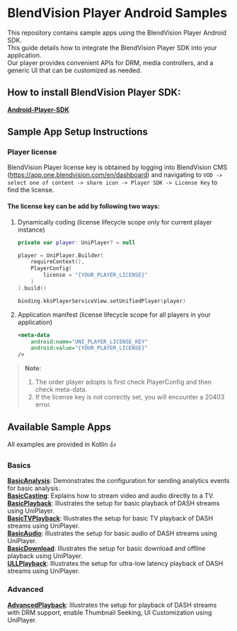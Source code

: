 # BlendVision Player Android Samples

This repository contains sample apps using the BlendVision Player Android SDK.  
This guide details how to integrate the BlendVision Player SDK into your application.  
Our player provides convenient APIs for DRM, media controllers, and a generic UI that can be customized as needed.

## How to install BlendVision Player SDK:
[**Android-Player-SDK**](https://github.com/BlendVision/Android-Player-SDK)

## Sample App Setup Instructions

### Player license
BlendVision Player license key is obtained by logging into BlendVision CMS (https://app.one.blendvision.com/en/dashboard) and navigating to `VOD -> select one of content -> share icon -> Player SDK -> License Key` to find the license.

#### The license key can be add by following two ways:
1. Dynamically coding (license lifecycle scope only for current player instance)
    ```kotlin
    private var player: UniPlayer? = null
    
    player = UniPlayer.Builder(
        requireContext(),
        PlayerConfig(
            license = "{YOUR_PLAYER_LICENSE}"
        )
    ).build()
    
    binding.kksPlayerServiceView.setUnifiedPlayer(player)
    ```
2. Application manifest (license lifecycle scope for all players in your application)
    ```xml
    <meta-data 
        android:name="UNI_PLAYER_LICENSE_KEY" 
        android:value="{YOUR_PLAYER_LICENSE}"
    />
    ```

> **Note**:
>   1. The order player adopts is first check PlayerConfig and then check meta-data.
>   2. If the license key is not correctly set, you will encounter a 20403 error.

## Available Sample Apps

All examples are provided in Kotlin :+1:

### Basics

[**BasicAnalysis**](https://github.com/BlendVision/Android-Player-SDK/blob/main/BasicAnalysis):
Demonstrates the configuration for sending analytics events for basic analysis.  
[**BasicCasting**](https://github.com/BlendVision/Android-Player-SDK/blob/main/BasicCasting):
Explains how to stream video and audio directly to a TV.  
[**BasicPlayback**](https://github.com/BlendVision/Android-Player-SDK/blob/main/BasicPlayback):
Illustrates the setup for basic playback of DASH streams using UniPlayer.  
[**BasicTVPlayback**](https://github.com/BlendVision/Android-Player-SDK/blob/main/BasicTVPlayback):
Illustrates the setup for basic TV playback of DASH streams using UniPlayer.  
[**BasicAudio**](https://github.com/BlendVision/Android-Player-SDK/blob/main/BasicAudio):
Illustrates the setup for basic audio of DASH streams using UniPlayer.  
[**BasicDownload**](https://github.com/BlendVision/Android-Player-SDK/blob/main/BasicDownload):
Illustrates the setup for basic download and offline playback using UniPlayer.  
[**ULLPlayback**](https://github.com/BlendVision/Android-Player-SDK/blob/main/ULLPlayback):
Illustrates the setup for ultra-low latency playback of DASH streams using UniPlayer.  

### Advanced

[**AdvancedPlayback**](https://github.com/BlendVision/Android-Player-SDK/blob/main/AdvancedPlayback): Illustrates
the setup for playback of DASH streams with DRM support, enable Thumbnail Seeking, UI Customization
using UniPlayer.


